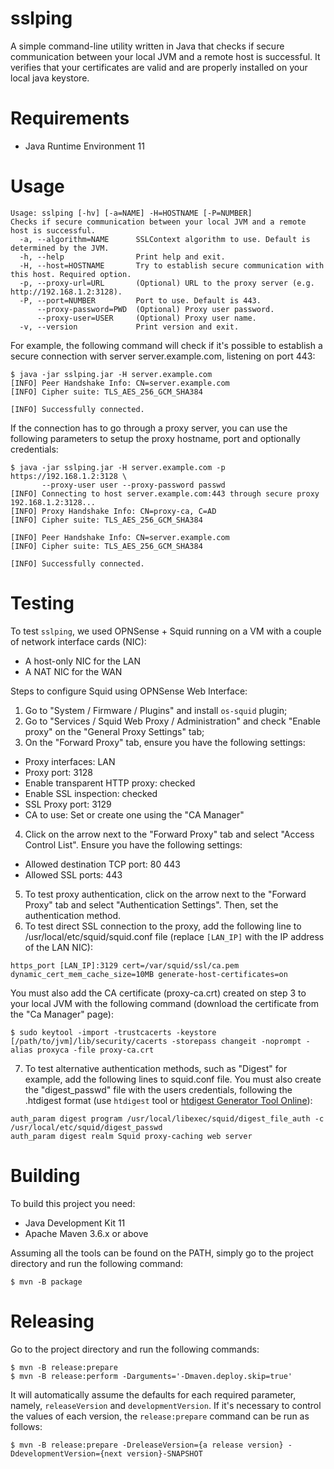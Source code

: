 # sslping
A simple command-line utility written in Java that checks if secure communication 
between your local JVM and a remote host is successful. It verifies that your 
certificates are valid and are properly installed on your local java keystore. 

# Requirements

- Java Runtime Environment 11

# Usage

```console
Usage: sslping [-hv] [-a=NAME] -H=HOSTNAME [-P=NUMBER]
Checks if secure communication between your local JVM and a remote host is successful.
  -a, --algorithm=NAME      SSLContext algorithm to use. Default is determined by the JVM.
  -h, --help                Print help and exit.
  -H, --host=HOSTNAME       Try to establish secure communication with this host. Required option.
  -p, --proxy-url=URL       (Optional) URL to the proxy server (e.g. http://192.168.1.2:3128).
  -P, --port=NUMBER         Port to use. Default is 443.
      --proxy-password=PWD  (Optional) Proxy user password.
      --proxy-user=USER     (Optional) Proxy user name.
  -v, --version             Print version and exit.
```

For example, the following command will check if it's possible to establish a 
secure connection with server server.example.com, listening on port 443:

```console
$ java -jar sslping.jar -H server.example.com
[INFO] Peer Handshake Info: CN=server.example.com
[INFO] Cipher suite: TLS_AES_256_GCM_SHA384

[INFO] Successfully connected.
```

If the connection has to go through a proxy server, you can use the following 
parameters to setup the proxy hostname, port and optionally credentials:

```console
$ java -jar sslping.jar -H server.example.com -p https://192.168.1.2:3128 \
       --proxy-user user --proxy-password passwd
[INFO] Connecting to host server.example.com:443 through secure proxy 192.168.1.2:3128...
[INFO] Proxy Handshake Info: CN=proxy-ca, C=AD
[INFO] Cipher suite: TLS_AES_256_GCM_SHA384

[INFO] Peer Handshake Info: CN=server.example.com
[INFO] Cipher suite: TLS_AES_256_GCM_SHA384

[INFO] Successfully connected.
```

# Testing

To test `sslping`, we used OPNSense + Squid running on a VM with a couple of network
interface cards (NIC):
- A host-only NIC for the LAN
- A NAT NIC for the WAN

Steps to configure Squid using OPNSense Web Interface:
1. Go to "System / Firmware / Plugins" and install `os-squid` plugin;
2. Go to "Services / Squid Web Proxy / Administration" and check "Enable proxy" 
on the "General Proxy Settings" tab;
3. On the "Forward Proxy" tab, ensure you have the following settings:
  - Proxy interfaces: LAN
  - Proxy port: 3128
  - Enable transparent HTTP proxy: checked
  - Enable SSL inspection: checked
  - SSL Proxy port: 3129
  - CA to use: Set or create one using the "CA Manager"
4. Click on the arrow next to the "Forward Proxy" tab and select "Access Control List". 
Ensure you have the following settings:
  - Allowed destination TCP port: 80 443
  - Allowed SSL ports: 443
5. To test proxy authentication, click on the arrow next to the "Forward Proxy" 
tab and select "Authentication Settings". Then, set the authentication method.
6. To test direct SSL connection to the proxy, add the following line to 
/usr/local/etc/squid/squid.conf file (replace `[LAN_IP]` with the IP address of 
the LAN NIC):
```
https_port [LAN_IP]:3129 cert=/var/squid/ssl/ca.pem dynamic_cert_mem_cache_size=10MB generate-host-certificates=on
```
You must also add the CA certificate (proxy-ca.crt) created on step 3 to your 
local JVM with the following command (download the certificate from the "Ca Manager" page):
```console
$ sudo keytool -import -trustcacerts -keystore [/path/to/jvm]/lib/security/cacerts -storepass changeit -noprompt -alias proxyca -file proxy-ca.crt
```
7. To test alternative authentication methods, such as "Digest" for example, add 
the following lines to squid.conf file. You must also create the "digest_passwd" file
with the users credentials, following the .htdigest format (use `htdigest` tool or 
[htdigest Generator Tool Online](https://websistent.com/tools/htdigest-generator-tool/)):
```
auth_param digest program /usr/local/libexec/squid/digest_file_auth -c /usr/local/etc/squid/digest_passwd
auth_param digest realm Squid proxy-caching web server
```

# Building

To build this project you need:

- Java Development Kit 11
- Apache Maven 3.6.x or above

Assuming all the tools can be found on the PATH, simply go to the project 
directory and run the following command:

```console
$ mvn -B package
```

# Releasing

Go to the project directory and run the following commands:

```console
$ mvn -B release:prepare
$ mvn -B release:perform -Darguments='-Dmaven.deploy.skip=true' 
```

It will automatically assume the defaults for each required parameter, namely,
`releaseVersion` and `developmentVersion`. If it's necessary to control the values 
of each version, the `release:prepare` command can be run as follows:

```console
$ mvn -B release:prepare -DreleaseVersion={a release version} -DdevelopmentVersion={next version}-SNAPSHOT
```
